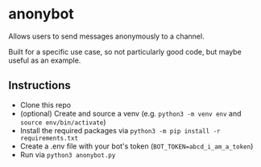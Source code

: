 # anonybot

Allows users to send messages anonymously to a channel.

Built for a specific use case, so not particularly good code, but maybe useful as an example.

## Instructions
- Clone this repo
- (optional) Create and source a venv (e.g. `python3 -m venv env` and `source env/bin/activate`)
- Install the required packages via `python3 -m pip install -r requirements.txt`
- Create a .env file with your bot's token (`BOT_TOKEN=abcd_i_am_a_token`)
- Run via `python3 anonybot.py`